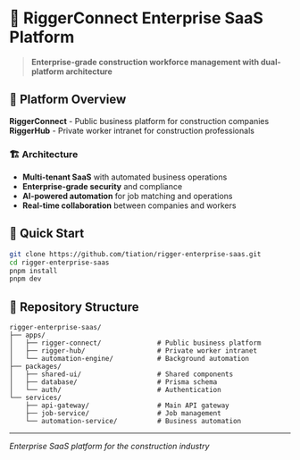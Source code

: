 # 🏢 RiggerConnect Enterprise SaaS Platform

> **Enterprise-grade construction workforce management with dual-platform architecture**

## 🎯 **Platform Overview**

**RiggerConnect** - Public business platform for construction companies
**RiggerHub** - Private worker intranet for construction professionals

### **🏗️ Architecture**
- **Multi-tenant SaaS** with automated business operations
- **Enterprise-grade security** and compliance
- **AI-powered automation** for job matching and operations
- **Real-time collaboration** between companies and workers

## 🚀 **Quick Start**

```bash
git clone https://github.com/tiation/rigger-enterprise-saas.git
cd rigger-enterprise-saas
pnpm install
pnpm dev
```

## 📁 **Repository Structure**

```
rigger-enterprise-saas/
├── apps/
│   ├── rigger-connect/              # Public business platform
│   ├── rigger-hub/                  # Private worker intranet  
│   └── automation-engine/           # Background automation
├── packages/
│   ├── shared-ui/                   # Shared components
│   ├── database/                    # Prisma schema
│   └── auth/                        # Authentication
└── services/
    ├── api-gateway/                 # Main API gateway
    ├── job-service/                 # Job management
    └── automation-service/          # Business automation
```

---

*Enterprise SaaS platform for the construction industry*

